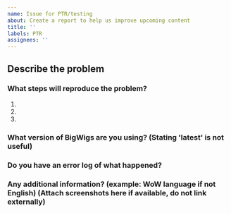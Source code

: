 ```yaml
---
name: Issue for PTR/testing
about: Create a report to help us improve upcoming content
title: ''
labels: PTR
assignees: ''
---
```


## Describe the problem


### What steps will reproduce the problem?

1.  
2.  
3.  

### What version of BigWigs are you using? (Stating 'latest' is not useful)


### Do you have an error log of what happened?


### Any additional information? (example: WoW language if not English) (Attach screenshots here if available, do not link externally)
